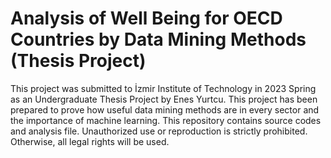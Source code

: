 # Analysis of Well Being for OECD Countries by Data Mining Methods (Thesis Project)
This project was submitted to İzmir Institute of Technology in 2023 Spring as an Undergraduate Thesis Project by Enes Yurtcu.
This project has been prepared to prove how useful data mining methods are in every sector and the importance of machine learning. 
This repository contains source codes and analysis file.
Unauthorized use or reproduction is strictly prohibited. Otherwise, all legal rights will be used.
